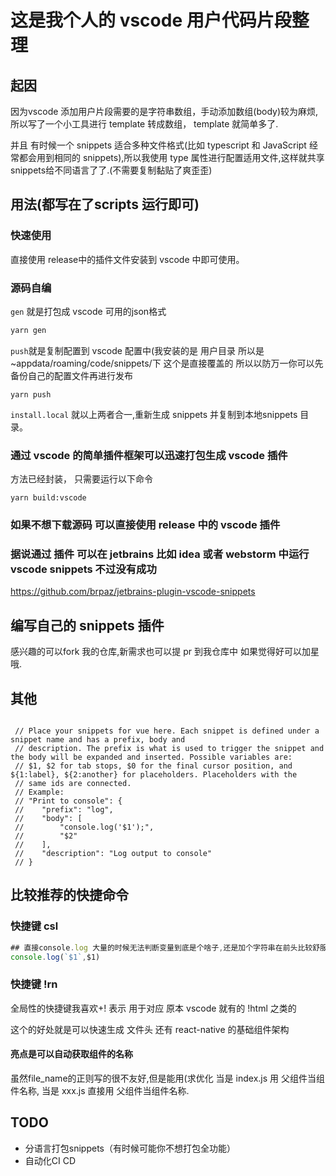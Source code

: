 # 这是我个人的 vscode 用户代码片段整理
 ## 起因
 因为vscode 添加用户片段需要的是字符串数组，手动添加数组(body)较为麻烦,所以写了一个小工具进行 template 转成数组， template 就简单多了.
 
 并且 有时候一个 snippets 适合多种文件格式(比如 typescript 和 JavaScript 经常都会用到相同的 snippets),所以我使用 type 属性进行配置适用文件,这样就共享snippets给不同语言了了.(不需要复制黏贴了爽歪歪)
 
 ##  用法(都写在了scripts 运行即可)
 ### 快速使用
 直接使用 release中的插件文件安装到 vscode 中即可使用。
 ### 源码自编
 `gen` 就是打包成 vscode 可用的json格式
 ```bash
 yarn gen 
 ```
 `push`就是复制配置到 vscode 配置中(我安装的是 用户目录 所以是 ~appdata/roaming/code/snippets/下 这个是直接覆盖的 所以以防万一你可以先备份自己的配置文件再进行发布
 ```
 yarn push
 ```
`install.local` 就以上两者合一,重新生成 snippets 并复制到本地snippets 目录。
### 通过 vscode 的简单插件框架可以迅速打包生成 vscode 插件
方法已经封装， 只需要运行以下命令
```
yarn build:vscode 
```
###  如果不想下载源码 可以直接使用 release 中的 vscode 插件
### 据说通过 插件 可以在 jetbrains 比如 idea 或者 webstorm 中运行 vscode snippets 不过没有成功
https://github.com/brpaz/jetbrains-plugin-vscode-snippets

 ## 编写自己的 snippets 插件
 感兴趣的可以fork 我的仓库,新需求也可以提 pr 到我仓库中
 如果觉得好可以加星哦.
 
 ## 其他
 
 ``` 
  
  // Place your snippets for vue here. Each snippet is defined under a snippet name and has a prefix, body and
  // description. The prefix is what is used to trigger the snippet and the body will be expanded and inserted. Possible variables are:
  // $1, $2 for tab stops, $0 for the final cursor position, and ${1:label}, ${2:another} for placeholders. Placeholders with the
  // same ids are connected.
  // Example:
  // "Print to console": {
  // 	"prefix": "log",
  // 	"body": [
  // 		"console.log('$1');",
  // 		"$2"
  // 	],
  // 	"description": "Log output to console"
  // }
```
## 比较推荐的快捷命令
###  快捷键 csl 
```js
## 直接console.log 大量的时候无法判断变量到底是个啥子,还是加个字符串在前头比较舒服
console.log(`$1`,$1)
```


### 快捷键 !rn
全局性的快捷键我喜欢+! 表示 用于对应 原本 vscode 就有的 !html 之类的

这个的好处就是可以快速生成 文件头 还有 react-native 的基础组件架构

#### 亮点是可以自动获取组件的名称

虽然file_name的正则写的很不友好,但是能用(求优化 当是 index.js 用 父组件当组件名称, 当是 xxx.js 直接用 父组件当组件名称.

## TODO
- 分语言打包snippets（有时候可能你不想打包全功能）
- 自动化CI CD
